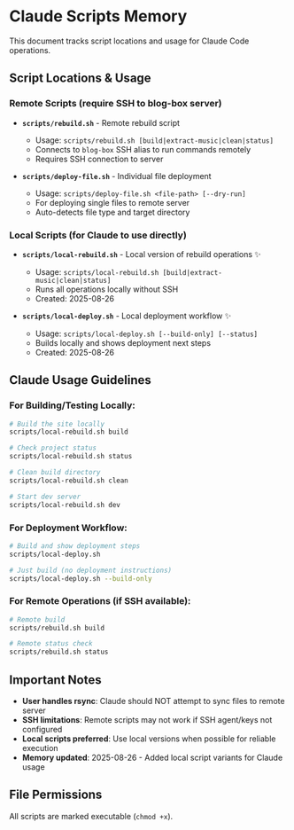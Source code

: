 # Claude Scripts Memory

This document tracks script locations and usage for Claude Code operations.

## Script Locations & Usage

### Remote Scripts (require SSH to blog-box server)
- **`scripts/rebuild.sh`** - Remote rebuild script
  - Usage: `scripts/rebuild.sh [build|extract-music|clean|status]`
  - Connects to `blog-box` SSH alias to run commands remotely
  - Requires SSH connection to server

- **`scripts/deploy-file.sh`** - Individual file deployment  
  - Usage: `scripts/deploy-file.sh <file-path> [--dry-run]`
  - For deploying single files to remote server
  - Auto-detects file type and target directory

### Local Scripts (for Claude to use directly)
- **`scripts/local-rebuild.sh`** - Local version of rebuild operations ✨
  - Usage: `scripts/local-rebuild.sh [build|extract-music|clean|status]`
  - Runs all operations locally without SSH
  - Created: 2025-08-26

- **`scripts/local-deploy.sh`** - Local deployment workflow ✨  
  - Usage: `scripts/local-deploy.sh [--build-only] [--status]`
  - Builds locally and shows deployment next steps
  - Created: 2025-08-26

## Claude Usage Guidelines

### For Building/Testing Locally:
```bash
# Build the site locally
scripts/local-rebuild.sh build

# Check project status  
scripts/local-rebuild.sh status

# Clean build directory
scripts/local-rebuild.sh clean

# Start dev server
scripts/local-rebuild.sh dev
```

### For Deployment Workflow:
```bash
# Build and show deployment steps
scripts/local-deploy.sh

# Just build (no deployment instructions)
scripts/local-deploy.sh --build-only
```

### For Remote Operations (if SSH available):
```bash
# Remote build
scripts/rebuild.sh build

# Remote status check
scripts/rebuild.sh status
```

## Important Notes

- **User handles rsync**: Claude should NOT attempt to sync files to remote server
- **SSH limitations**: Remote scripts may not work if SSH agent/keys not configured
- **Local scripts preferred**: Use local versions when possible for reliable execution
- **Memory updated**: 2025-08-26 - Added local script variants for Claude usage

## File Permissions
All scripts are marked executable (`chmod +x`).
